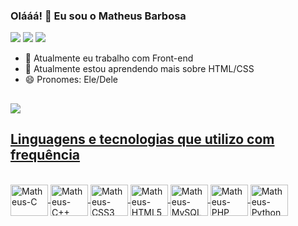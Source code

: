 ### Olááá! 🥳 Eu sou o Matheus Barbosa
 <div> 
  <a href="https://www.linkedin.com/in/matheusbcardoso/" target="_blank"><img src="https://img.shields.io/badge/-LinkedIn-%230077B5?style=for-the-badge&logo=linkedin&logoColor=white" target="_blank"></a> 
  <a href = "mailto:matheus.cardoso14@fatec.sp.gov.br"><img src="https://img.shields.io/badge/Microsoft_Outlook-0078D4?style=for-the-badge&logo=microsoft-outlook&logoColor=white" target="_blank"></a>
  <a href="https://www.instagram.com/0matheusz_/" target="_blank"><img src="https://img.shields.io/badge/-Instagram-%23E4405F?style=for-the-badge&logo=instagram&logoColor=white" target="_blank"></a>
  </div>
 
- 🔭 Atualmente eu trabalho com Front-end
- 🌱 Atualmente estou aprendendo mais sobre HTML/CSS
- 😄 Pronomes: Ele/Dele
##
  <div>
    <a href="https://github.com/matheusbcardosoo">
    <img heigth="30%" src ="https://github-readme-stats.vercel.app/api?username=matheusbcardosoo&theme=gotham&show_icons=true">
    <!-- vvv USAR DEPOIS vvv -->
    <!--<img height="30%" src="https://github-readme-stats.vercel.app/api/top-langs/?username=matheusbcardosoo&layout=compact&langs_count=7&theme=gotham"/>-->
  </div>
  
## Linguagens e tecnologias que utilizo com frequência
  <div style="display: inline_block"><br>
    <img align="center" alt="Matheus-C" height="50" width="60" src="https://cdn.jsdelivr.net/gh/devicons/devicon/icons/c/c-plain.svg" />
    <img align="center" alt="Matheus-C++" height="50" width="60" src="https://cdn.jsdelivr.net/gh/devicons/devicon/icons/cplusplus/cplusplus-plain.svg" />
    <img align="center" alt="Matheus-CSS3" height="50" width="60" src="https://cdn.jsdelivr.net/gh/devicons/devicon/icons/css3/css3-original.svg" />
    <img align="center" alt="Matheus-HTML5" height="50" width="60" src="https://cdn.jsdelivr.net/gh/devicons/devicon/icons/html5/html5-original.svg" />
    <img align="center" alt="Matheus-MySQL" height="50" width="60" src="https://cdn.jsdelivr.net/gh/devicons/devicon/icons/mysql/mysql-original-wordmark.svg" />
    <img align="center" alt="Matheus-PHP" height="50" width="60" src="https://cdn.jsdelivr.net/gh/devicons/devicon/icons/php/php-plain.svg" />
    <img align="center" alt="Matheus-Python" height="50" width="60" src="https://cdn.jsdelivr.net/gh/devicons/devicon/icons/python/python-original-wordmark.svg" />
  </div>
